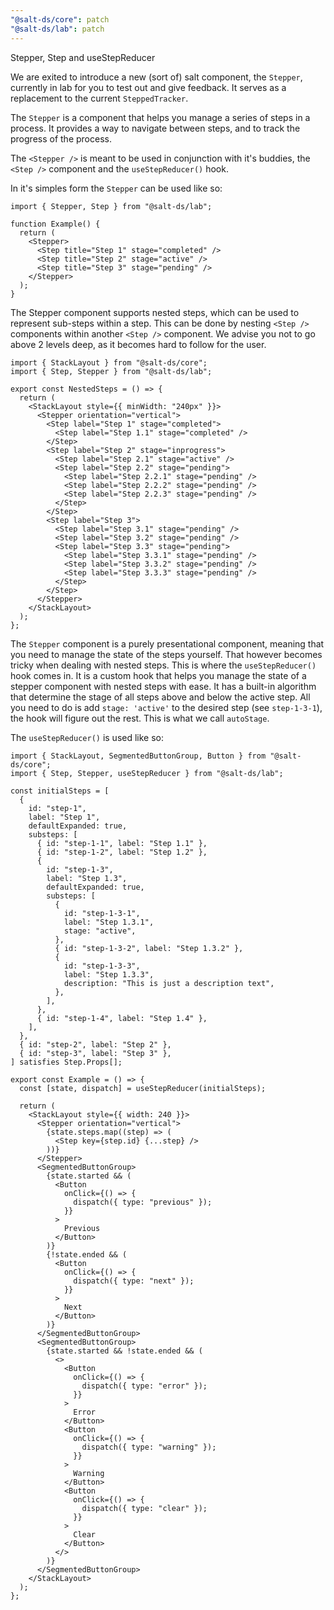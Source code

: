 ```yaml
---
"@salt-ds/core": patch
"@salt-ds/lab": patch
---
```


Stepper, Step and useStepReducer

We are exited to introduce a new (sort of) salt component, the `Stepper`, currently in lab for you to test out and give feedback. It serves as a replacement to the current `SteppedTracker`.

The `Stepper` is a component that helps you manage a series of steps in a process. It provides a way to navigate between steps, and to track the progress of the process.

The `<Stepper />` is meant to be used in conjunction with it's buddies, the `<Step />` component and the `useStepReducer()` hook.

In it's simples form the `Stepper` can be used like so:

```tsx
import { Stepper, Step } from "@salt-ds/lab";

function Example() {
  return (
    <Stepper>
      <Step title="Step 1" stage="completed" />
      <Step title="Step 2" stage="active" />
      <Step title="Step 3" stage="pending" />
    </Stepper>
  );
}
```

The Stepper component supports nested steps, which can be used to represent sub-steps within a step. This can be done by nesting `<Step />` components within another `<Step />` component. We advise you not to go above 2 levels deep, as it becomes hard to follow for the user.

```tsx
import { StackLayout } from "@salt-ds/core";
import { Step, Stepper } from "@salt-ds/lab";

export const NestedSteps = () => {
  return (
    <StackLayout style={{ minWidth: "240px" }}>
      <Stepper orientation="vertical">
        <Step label="Step 1" stage="completed">
          <Step label="Step 1.1" stage="completed" />
        </Step>
        <Step label="Step 2" stage="inprogress">
          <Step label="Step 2.1" stage="active" />
          <Step label="Step 2.2" stage="pending">
            <Step label="Step 2.2.1" stage="pending" />
            <Step label="Step 2.2.2" stage="pending" />
            <Step label="Step 2.2.3" stage="pending" />
          </Step>
        </Step>
        <Step label="Step 3">
          <Step label="Step 3.1" stage="pending" />
          <Step label="Step 3.2" stage="pending" />
          <Step label="Step 3.3" stage="pending">
            <Step label="Step 3.3.1" stage="pending" />
            <Step label="Step 3.3.2" stage="pending" />
            <Step label="Step 3.3.3" stage="pending" />
          </Step>
        </Step>
      </Stepper>
    </StackLayout>
  );
};
```

The `Stepper` component is a purely presentational component, meaning that you need to manage the state of the steps yourself. That however becomes tricky when dealing with nested steps. This is where the `useStepReducer()` hook comes in. It is a custom hook that helps you manage the state of a stepper component with nested steps with ease. It has a built-in algorithm that determine the stage of all steps above and below the active step. All you need to do is add `stage: 'active'` to the desired step (see `step-1-3-1`), the hook will figure out the rest. This is what we call `autoStage`.

The `useStepReducer()` is used like so:

```tsx
import { StackLayout, SegmentedButtonGroup, Button } from "@salt-ds/core";
import { Step, Stepper, useStepReducer } from "@salt-ds/lab";

const initialSteps = [
  {
    id: "step-1",
    label: "Step 1",
    defaultExpanded: true,
    substeps: [
      { id: "step-1-1", label: "Step 1.1" },
      { id: "step-1-2", label: "Step 1.2" },
      {
        id: "step-1-3",
        label: "Step 1.3",
        defaultExpanded: true,
        substeps: [
          {
            id: "step-1-3-1",
            label: "Step 1.3.1",
            stage: "active",
          },
          { id: "step-1-3-2", label: "Step 1.3.2" },
          {
            id: "step-1-3-3",
            label: "Step 1.3.3",
            description: "This is just a description text",
          },
        ],
      },
      { id: "step-1-4", label: "Step 1.4" },
    ],
  },
  { id: "step-2", label: "Step 2" },
  { id: "step-3", label: "Step 3" },
] satisfies Step.Props[];

export const Example = () => {
  const [state, dispatch] = useStepReducer(initialSteps);

  return (
    <StackLayout style={{ width: 240 }}>
      <Stepper orientation="vertical">
        {state.steps.map((step) => (
          <Step key={step.id} {...step} />
        ))}
      </Stepper>
      <SegmentedButtonGroup>
        {state.started && (
          <Button
            onClick={() => {
              dispatch({ type: "previous" });
            }}
          >
            Previous
          </Button>
        )}
        {!state.ended && (
          <Button
            onClick={() => {
              dispatch({ type: "next" });
            }}
          >
            Next
          </Button>
        )}
      </SegmentedButtonGroup>
      <SegmentedButtonGroup>
        {state.started && !state.ended && (
          <>
            <Button
              onClick={() => {
                dispatch({ type: "error" });
              }}
            >
              Error
            </Button>
            <Button
              onClick={() => {
                dispatch({ type: "warning" });
              }}
            >
              Warning
            </Button>
            <Button
              onClick={() => {
                dispatch({ type: "clear" });
              }}
            >
              Clear
            </Button>
          </>
        )}
      </SegmentedButtonGroup>
    </StackLayout>
  );
};
```
